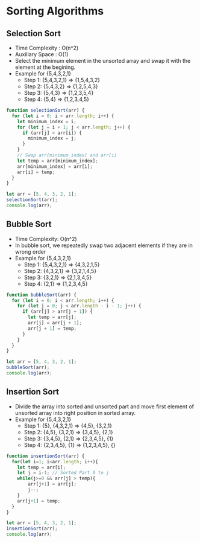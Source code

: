 # Sorting Algorithms

## Selection Sort

- Time Complexity : O(n^2)
- Auxiliary Space : O(1)
- Select the minimum element in the unsorted array and swap it with the element at the begining.
- Example for {5,4,3,2,1}
    - Step 1: {5,4,3,2,1} => {1,5,4,3,2}
    - Step 2: {5,4,3,2} => {1,2,5,4,3}
    - Step 3: {5,4,3} => {1,2,3,5,4}
    - Step 4: {5,4} => {1,2,3,4,5}
```js
function selectionSort(arr) {
  for (let i = 0; i < arr.length; i++) {
    let minimum_index = i;
    for (let j = i + 1; j < arr.length; j++) {
      if (arr[j] < arr[i]) {
        minimum_index = j;
      }
    }
    // Swap arr[minimum_index] and arr[i]
    let temp = arr[minimum_index];
    arr[minimum_index] = arr[i];
    arr[i] = temp;
  }
}

let arr = [5, 4, 3, 2, 1];
selectionSort(arr);
console.log(arr);
```

## Bubble Sort

- Time Complexity: O(n^2)
- In bubble sort, we repeatedly swap two adjacent elements if they are in wrong order
- Example for {5,4,3,2,1}
    - Step 1: {5,4,3,2,1} => {4,3,2,1,5}
    - Step 2: {4,3,2,1} => {3,2,1,4,5}
    - Step 3: {3,2,1} => {2,1,3,4,5}
    - Step 4: {2,1} => {1,2,3,4,5}

```js
function bubbleSort(arr) {
  for (let i = 0; i < arr.length; i++) {
    for (let j = 0; j < arr.length - i - 1; j++) {
      if (arr[j] > arr[j + 1]) {
        let temp = arr[j];
        arr[j] = arr[j + 1];
        arr[j + 1] = temp;
      }
    }
  }
}

let arr = [5, 4, 3, 2, 1];
bubbleSort(arr);
console.log(arr);
```

## Insertion Sort

- Divide the array into sorted and unsorted part and move first element of unsorted array into right position in sorted array.
- Example for {5,4,3,2,1}
    - Step 1: {5}, {4,3,2,1} => {4,5}, {3,2,1}
    - Step 2: {4,5}, {3,2,1} => {3,4,5}, {2,1}
    - Step 3: {3,4,5}, {2,1} => {2,3,4,5}, {1}
    - Step 4: {2,3,4,5}, {1} => {1,2,3,4,5}, {}

```js
function insertionSort(arr) {
  for(let i=1; i<arr.length; i++){
    let temp = arr[i];
    let j = i-1; // Sorted Part 0 to j
    while(j>=0 && arr[j] > temp){
        arr[j+1] = arr[j];
        j--;
    }
    arr[j+1] = temp;
  }
}

let arr = [5, 4, 3, 2, 1];
insertionSort(arr);
console.log(arr);
```
